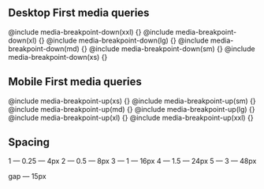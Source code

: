 ## Desktop First media queries
<!-- @include media-breakpoint-down(xxxl) {} -->
@include media-breakpoint-down(xxl) {}
@include media-breakpoint-down(xl) {}
@include media-breakpoint-down(lg) {}
@include media-breakpoint-down(md) {}
@include media-breakpoint-down(sm) {}
@include media-breakpoint-down(xs) {}

## Mobile First media queries
@include media-breakpoint-up(xs) {}
@include media-breakpoint-up(sm) {}
@include media-breakpoint-up(md) {}
@include media-breakpoint-up(lg) {}
@include media-breakpoint-up(xl) {}
@include media-breakpoint-up(xxl) {}
<!-- @include media-breakpoint-up(xxxl) {} -->

## Spacing
1 — 0.25 — 4px
2 — 0.5  — 8px
3 — 1    — 16px
4 — 1.5  — 24px
5 — 3    — 48px
<!-- 6 — 4    — 64px -->
<!-- 7 — 5    — 80px -->
gap — 15px